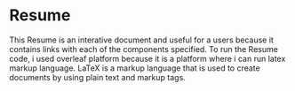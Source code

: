 # Resume
This Resume is an interative document and useful for a users because it contains links with each of the components specified.
To run the Resume code, i used overleaf platform because it is a platform where i can run latex markup language. 
LaTeX is a markup language that is used to create documents by using plain text and markup tags.
